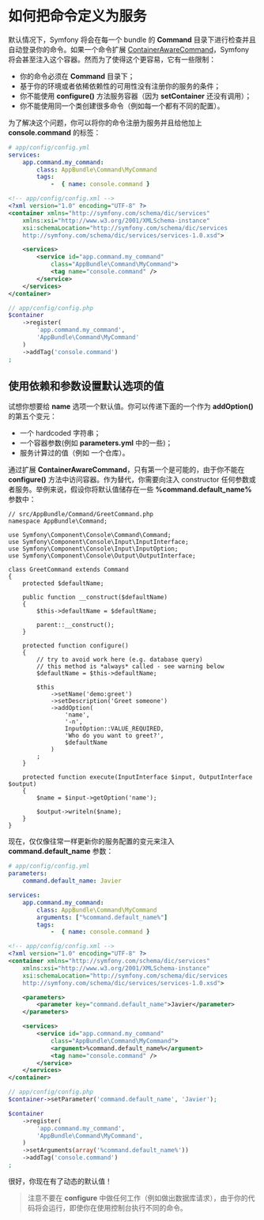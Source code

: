 # 如何把命令定义为服务

默认情况下，Symfony 将会在每一个 bundle 的 **Command** 目录下进行检查并且自动登录你的命令。如果一个命令扩展 [ContainerAwareCommand](http://api.symfony.com/2.7/Symfony/Bundle/FrameworkBundle/Command/ContainerAwareCommand.html)，Symfony 将会甚至注入这个容器。然而为了使得这个更容易，它有一些限制：  

- 你的命令必须在 **Command** 目录下；
- 基于你的环境或者依稀依赖性的可用性没有注册你的服务的条件；
- 你不能使用 **configure()** 方法服务容器（因为 **setContainer** 还没有调用）；
- 你不能使用同一个类创建很多命令（例如每一个都有不同的配置）。

为了解决这个问题，你可以将你的命令注册为服务并且给他加上 **console.command** 的标签：  

```YAML
# app/config/config.yml
services:
    app.command.my_command:
        class: AppBundle\Command\MyCommand
        tags:
            -  { name: console.command }
```  

```XML
<!-- app/config/config.xml -->
<?xml version="1.0" encoding="UTF-8" ?>
<container xmlns="http://symfony.com/schema/dic/services"
    xmlns:xsi="http://www.w3.org/2001/XMLSchema-instance"
    xsi:schemaLocation="http://symfony.com/schema/dic/services
    http://symfony.com/schema/dic/services/services-1.0.xsd">

    <services>
        <service id="app.command.my_command"
            class="AppBundle\Command\MyCommand">
            <tag name="console.command" />
        </service>
    </services>
</container>
```  

```PHP
// app/config/config.php
$container
    ->register(
        'app.command.my_command',
        'AppBundle\Command\MyCommand'
    )
    ->addTag('console.command')
;
```  

## 使用依赖和参数设置默认选项的值 ##

试想你想要给 **name** 选项一个默认值。你可以传递下面的一个作为 **addOption()** 的第五个变元：  

- 一个 hardcoded 字符串；
- 一个容器参数(例如 **parameters.yml** 中的一些)；
- 服务计算过的值（例如 一个仓库）。

通过扩展 **ContainerAwareCommand**，只有第一个是可能的，由于你不能在 **configure()** 方法中访问容器。作为替代，你需要向注入 constructor 任何参数或者服务。举例来说，假设你将默认值储存在一些 **%command.default_name%** 参数中：  

```
// src/AppBundle/Command/GreetCommand.php
namespace AppBundle\Command;

use Symfony\Component\Console\Command\Command;
use Symfony\Component\Console\Input\InputInterface;
use Symfony\Component\Console\Input\InputOption;
use Symfony\Component\Console\Output\OutputInterface;

class GreetCommand extends Command
{
    protected $defaultName;

    public function __construct($defaultName)
    {
        $this->defaultName = $defaultName;

        parent::__construct();
    }

    protected function configure()
    {
        // try to avoid work here (e.g. database query)
        // this method is *always* called - see warning below
        $defaultName = $this->defaultName;

        $this
            ->setName('demo:greet')
            ->setDescription('Greet someone')
            ->addOption(
                'name',
                '-n',
                InputOption::VALUE_REQUIRED,
                'Who do you want to greet?',
                $defaultName
            )
        ;
    }

    protected function execute(InputInterface $input, OutputInterface $output)
    {
        $name = $input->getOption('name');

        $output->writeln($name);
    }
}
```  

现在，仅仅像往常一样更新你的服务配置的变元来注入 **command.default_name** 参数：  

```YAML
# app/config/config.yml
parameters:
    command.default_name: Javier

services:
    app.command.my_command:
        class: AppBundle\Command\MyCommand
        arguments: ["%command.default_name%"]
        tags:
            -  { name: console.command }
```  

```XML
<!-- app/config/config.xml -->
<?xml version="1.0" encoding="UTF-8" ?>
<container xmlns="http://symfony.com/schema/dic/services"
    xmlns:xsi="http://www.w3.org/2001/XMLSchema-instance"
    xsi:schemaLocation="http://symfony.com/schema/dic/services
    http://symfony.com/schema/dic/services/services-1.0.xsd">

    <parameters>
        <parameter key="command.default_name">Javier</parameter>
    </parameters>

    <services>
        <service id="app.command.my_command"
            class="AppBundle\Command\MyCommand">
            <argument>%command.default_name%</argument>
            <tag name="console.command" />
        </service>
    </services>
</container>
```  

```PHP
// app/config/config.php
$container->setParameter('command.default_name', 'Javier');

$container
    ->register(
        'app.command.my_command',
        'AppBundle\Command\MyCommand',
    )
    ->setArguments(array('%command.default_name%'))
    ->addTag('console.command')
;
```  

很好，你现在有了动态的默认值！  

>注意不要在 **configure** 中做任何工作（例如做出数据库请求），由于你的代码将会运行，即使你在使用控制台执行不同的命令。  


